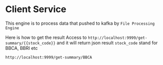 # Client Service

This engine is to process data that pushed to kafka by `File Processing Engine`

Here is how to get the result
Access to `http://localhost:9999/get-summary/{{stock_code}}` and it will return json result
`stock_code` stand for BBCA, BBRI etc
```
http://localhost:9999/get-summary/BBCA
```
